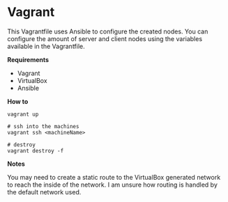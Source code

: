 # Vagrant

This Vagrantfile uses Ansible to configure the created nodes. You can configure the amount of server and client nodes using the variables available in the Vagrantfile. 

**Requirements**

- Vagrant
- VirtualBox 
- Ansible

**How to**

```shell
vagrant up

# ssh into the machines
vagrant ssh <machineName>

# destroy
vagrant destroy -f
```

**Notes** 

You may need to create a static route to the VirtualBox generated network to reach the inside of the network. I am unsure how routing is handled by the default network used.

